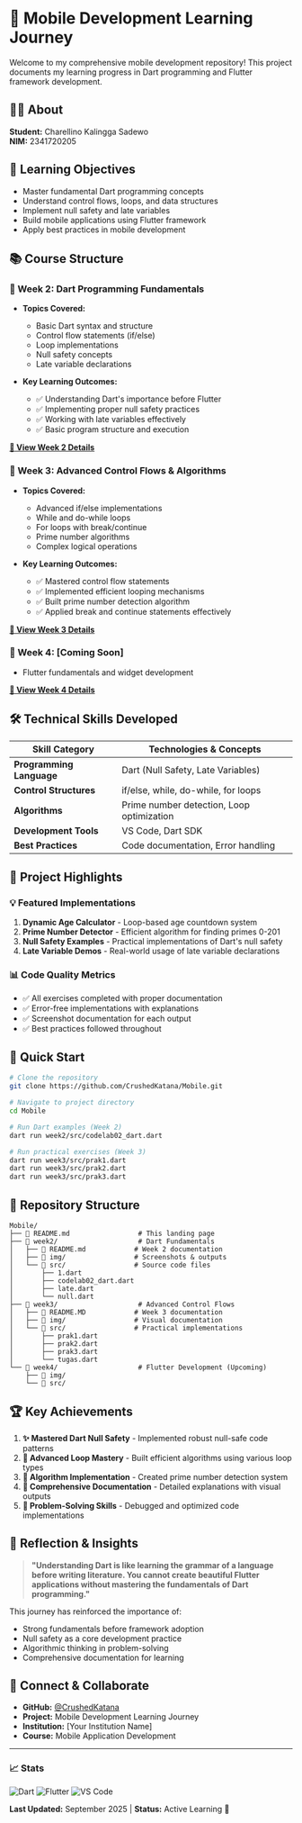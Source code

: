 # 📱 Mobile Development Learning Journey

Welcome to my comprehensive mobile development repository! This project documents my learning progress in Dart programming and Flutter framework development.

## 👨‍💻 About

**Student:** Charellino Kalingga Sadewo  
**NIM:** 2341720205  

## 🎯 Learning Objectives

- Master fundamental Dart programming concepts
- Understand control flows, loops, and data structures
- Implement null safety and late variables
- Build mobile applications using Flutter framework
- Apply best practices in mobile development

## 📚 Course Structure

### 🔹 Week 2: Dart Programming Fundamentals
- **Topics Covered:**
  - Basic Dart syntax and structure
  - Control flow statements (if/else)
  - Loop implementations
  - Null safety concepts
  - Late variable declarations

- **Key Learning Outcomes:**
  - ✅ Understanding Dart's importance before Flutter
  - ✅ Implementing proper null safety practices
  - ✅ Working with late variables effectively
  - ✅ Basic program structure and execution

**[📖 View Week 2 Details](./week2/README.md)**

### 🔹 Week 3: Advanced Control Flows & Algorithms
- **Topics Covered:**
  - Advanced if/else implementations
  - While and do-while loops
  - For loops with break/continue
  - Prime number algorithms
  - Complex logical operations

- **Key Learning Outcomes:**
  - ✅ Mastered control flow statements
  - ✅ Implemented efficient looping mechanisms
  - ✅ Built prime number detection algorithm
  - ✅ Applied break and continue statements effectively

**[📖 View Week 3 Details](./week3/README.MD)**

### 🔹 Week 4: [Coming Soon]
- Flutter fundamentals and widget development

**[📖 View Week 4 Details](./week4/)**

## 🛠️ Technical Skills Developed

| Skill Category | Technologies & Concepts |
|----------------|------------------------|
| **Programming Language** | Dart (Null Safety, Late Variables) |
| **Control Structures** | if/else, while, do-while, for loops |
| **Algorithms** | Prime number detection, Loop optimization |
| **Development Tools** | VS Code, Dart SDK |
| **Best Practices** | Code documentation, Error handling |

## 🎨 Project Highlights

### 💡 Featured Implementations

1. **Dynamic Age Calculator** - Loop-based age countdown system
2. **Prime Number Detector** - Efficient algorithm for finding primes 0-201
3. **Null Safety Examples** - Practical implementations of Dart's null safety
4. **Late Variable Demos** - Real-world usage of late variable declarations

### 📊 Code Quality Metrics
- ✅ All exercises completed with proper documentation
- ✅ Error-free implementations with explanations
- ✅ Screenshot documentation for each output
- ✅ Best practices followed throughout

## 🚀 Quick Start

```bash
# Clone the repository
git clone https://github.com/CrushedKatana/Mobile.git

# Navigate to project directory
cd Mobile

# Run Dart examples (Week 2)
dart run week2/src/codelab02_dart.dart

# Run practical exercises (Week 3)
dart run week3/src/prak1.dart
dart run week3/src/prak2.dart
dart run week3/src/prak3.dart
```

## 📁 Repository Structure

```
Mobile/
├── 📄 README.md                 # This landing page
├── 📂 week2/                    # Dart Fundamentals
│   ├── 📄 README.md            # Week 2 documentation
│   ├── 📂 img/                 # Screenshots & outputs
│   └── 📂 src/                 # Source code files
│       ├── 1.dart
│       ├── codelab02_dart.dart
│       ├── late.dart
│       └── null.dart
├── 📂 week3/                    # Advanced Control Flows
│   ├── 📄 README.MD            # Week 3 documentation
│   ├── 📂 img/                 # Visual documentation
│   └── 📂 src/                 # Practical implementations
│       ├── prak1.dart
│       ├── prak2.dart
│       ├── prak3.dart
│       └── tugas.dart
└── 📂 week4/                    # Flutter Development (Upcoming)
    ├── 📂 img/
    └── 📂 src/
```

## 🏆 Key Achievements

1. **✨ Mastered Dart Null Safety** - Implemented robust null-safe code patterns
2. **🔄 Advanced Loop Mastery** - Built efficient algorithms using various loop types
3. **🧮 Algorithm Implementation** - Created prime number detection system
4. **📝 Comprehensive Documentation** - Detailed explanations with visual outputs
5. **🔧 Problem-Solving Skills** - Debugged and optimized code implementations

## 💭 Reflection & Insights

> **"Understanding Dart is like learning the grammar of a language before writing literature. You cannot create beautiful Flutter applications without mastering the fundamentals of Dart programming."**

This journey has reinforced the importance of:
- Strong fundamentals before framework adoption
- Null safety as a core development practice
- Algorithmic thinking in problem-solving
- Comprehensive documentation for learning

## 🤝 Connect & Collaborate

- **GitHub:** [@CrushedKatana](https://github.com/CrushedKatana)
- **Project:** Mobile Development Learning Journey
- **Institution:** [Your Institution Name]
- **Course:** Mobile Application Development

---

### 📈 Stats
![Dart](https://img.shields.io/badge/Dart-0175C2?style=for-the-badge&logo=dart&logoColor=white)
![Flutter](https://img.shields.io/badge/Flutter-02569B?style=for-the-badge&logo=flutter&logoColor=white)
![VS Code](https://img.shields.io/badge/VS%20Code-007ACC?style=for-the-badge&logo=visual-studio-code&logoColor=white)

**Last Updated:** September 2025 | **Status:** Active Learning 🚀
